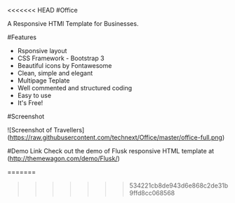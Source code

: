 <<<<<<< HEAD
#Office

A Responsive HTMl Template for Businesses.

#Features

- Rsponsive layout
- CSS Framework - Bootstrap 3
- Beautiful icons by Fontawesome
- Clean, simple and elegant
- Multipage Teplate
- Well commented and structured coding
- Easy to use
- It's Free!

#Screenshot


![Screenshot of Travellers]
(https://raw.githubusercontent.com/technext/Office/master/office-full.png)

#Demo Link
Check out the demo of Flusk responsive HTML template at (http://themewagon.com/demo/Flusk/)

=======
>>>>>>> 534221cb8de943d6e868c2de31b9ffd8cc068568

